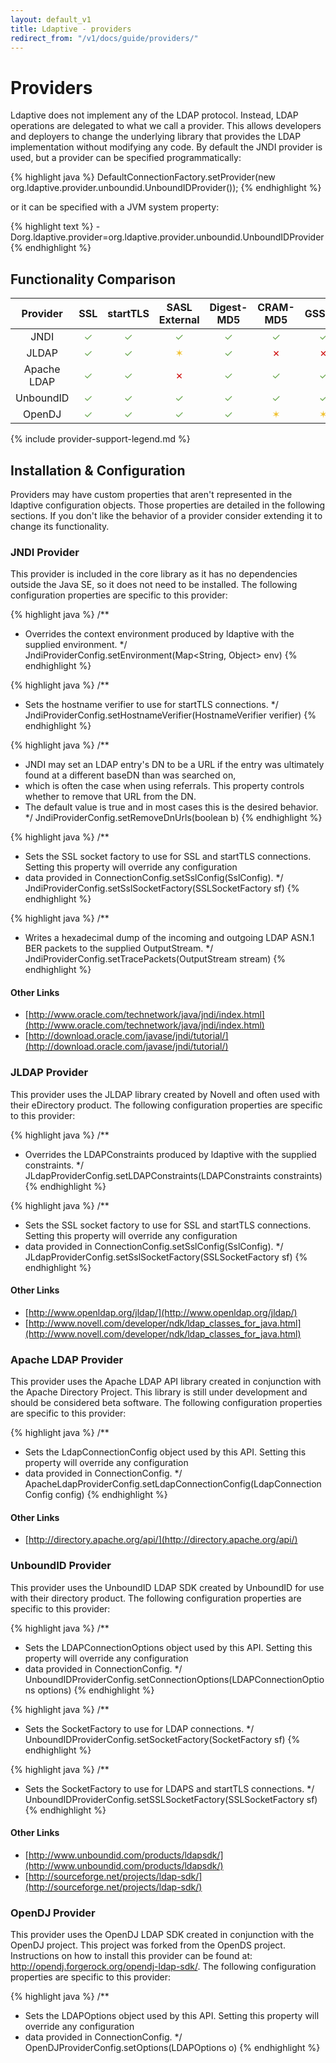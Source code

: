 ```yaml
---
layout: default_v1
title: Ldaptive - providers
redirect_from: "/v1/docs/guide/providers/"
---
```


# Providers

Ldaptive does not implement any of the LDAP protocol. Instead, LDAP operations are delegated to what we call a provider. This allows developers and deployers to change the underlying library that provides the LDAP implementation without modifying any code. By default the JNDI provider is used, but a provider can be specified programmatically:

{% highlight java %}
DefaultConnectionFactory.setProvider(new org.ldaptive.provider.unboundid.UnboundIDProvider());
{% endhighlight %}

or it can be specified with a JVM system property:

{% highlight text %}
-Dorg.ldaptive.provider=org.ldaptive.provider.unboundid.UnboundIDProvider
{% endhighlight %}

## Functionality Comparison

| Provider | SSL | startTLS | SASL External | Digest-MD5 | CRAM-MD5 | GSSAPI | Follow Referrals
|:-:|:-:|:-:|:-:|:-:|:-:|:-:|:-:|
| JNDI | <font color="#6aa84f">✓</font> | <font color="#6aa84f">✓</font> | <font color="#6aa84f">✓</font> | <font color="#6aa84f">✓</font> | <font color="#6aa84f">✓</font> | <font color="#6aa84f">✓</font> | <font color="#6aa84f">✓</font>
| JLDAP | <font color="#6aa84f">✓</font> | <font color="#6aa84f">✓</font> | <font color="#f1c232">✶</font> | <font color="#6aa84f">✓</font> | <font color="#cc0000">✗</font> | <font color="#cc0000">✗</font> | <font color="#6aa84f">✓</font>
| Apache LDAP | <font color="#6aa84f">✓</font> | <font color="#6aa84f">✓</font> | <font color="#cc0000">✗</font> | <font color="#6aa84f">✓</font> | <font color="#6aa84f">✓</font> | <font color="#6aa84f">✓</font> | <font color="#cc0000">✗</font>
| UnboundID | <font color="#6aa84f">✓</font> | <font color="#6aa84f">✓</font> | <font color="#6aa84f">✓</font> | <font color="#6aa84f">✓</font> | <font color="#6aa84f">✓</font> | <font color="#6aa84f">✓</font> | <font color="#6aa84f">✓</font>
| OpenDJ | <font color="#6aa84f">✓</font> | <font color="#6aa84f">✓</font> | <font color="#6aa84f">✓</font> | <font color="#6aa84f">✓</font> | <font color="#f1c232">✶</font> | <font color="#f1c232">✶</font> | <font color="#cc0000">✗</font>

{% include provider-support-legend.md %}

## Installation & Configuration

Providers may have custom properties that aren't represented in the ldaptive configuration objects. Those properties are detailed in the following sections. If you don't like the behavior of a provider consider extending it to change its functionality.

### JNDI Provider

This provider is included in the core library as it has no dependencies outside the Java SE, so it does not need to be installed. The following configuration properties are specific to this provider:

{% highlight java %}
/**
 * Overrides the context environment produced by ldaptive with the supplied environment.
 */
JndiProviderConfig.setEnvironment(Map<String, Object> env)
{% endhighlight %}

{% highlight java %}
/**
 * Sets the hostname verifier to use for startTLS connections.
 */
JndiProviderConfig.setHostnameVerifier(HostnameVerifier verifier)
{% endhighlight %}

{% highlight java %}
/**
 * JNDI may set an LDAP entry's DN to be a URL if the entry was ultimately found at a different baseDN than was searched on,
 * which is often the case when using referrals. This property controls whether to remove that URL from the DN.
 * The default value is true and in most cases this is the desired behavior.
 */
JndiProviderConfig.setRemoveDnUrls(boolean b)
{% endhighlight %}

{% highlight java %}
/**
 * Sets the SSL socket factory to use for SSL and startTLS connections. Setting this property will override any configuration
 * data provided in ConnectionConfig.setSslConfig(SslConfig).
 */
JndiProviderConfig.setSslSocketFactory(SSLSocketFactory sf)
{% endhighlight %}

{% highlight java %}
/**
 * Writes a hexadecimal dump of the incoming and outgoing LDAP ASN.1 BER packets to the supplied OutputStream.
 */
JndiProviderConfig.setTracePackets(OutputStream stream)
{% endhighlight %}

#### Other Links

- [http://www.oracle.com/technetwork/java/jndi/index.html](http://www.oracle.com/technetwork/java/jndi/index.html)
- [http://download.oracle.com/javase/jndi/tutorial/](http://download.oracle.com/javase/jndi/tutorial/)

### JLDAP Provider

This provider uses the JLDAP library created by Novell and often used with their eDirectory product. The following configuration properties are specific to this provider:

{% highlight java %}
/**
 * Overrides the LDAPConstraints produced by ldaptive with the supplied constraints.
 */
JLdapProviderConfig.setLDAPConstraints(LDAPConstraints constraints)
{% endhighlight %}

{% highlight java %}
/**
 * Sets the SSL socket factory to use for SSL and startTLS connections. Setting this property will override any configuration
 * data provided in ConnectionConfig.setSslConfig(SslConfig).
 */
JLdapProviderConfig.setSslSocketFactory(SSLSocketFactory sf)
{% endhighlight %}

#### Other Links 

- [http://www.openldap.org/jldap/](http://www.openldap.org/jldap/)
- [http://www.novell.com/developer/ndk/ldap_classes_for_java.html](http://www.novell.com/developer/ndk/ldap_classes_for_java.html)

### Apache LDAP Provider

This provider uses the Apache LDAP API library created in conjunction with the Apache Directory Project. This library is still under development and should be considered beta software. The following configuration properties are specific to this provider:

{% highlight java %}
/**
 * Sets the LdapConnectionConfig object used by this API. Setting this property will override any configuration
 * data provided in ConnectionConfig.
 */
ApacheLdapProviderConfig.setLdapConnectionConfig(LdapConnectionConfig config)
{% endhighlight %}

#### Other Links

- [http://directory.apache.org/api/](http://directory.apache.org/api/)

### UnboundID Provider

This provider uses the UnboundID LDAP SDK created by UnboundID for use with their directory product. The following configuration properties are specific to this provider:

{% highlight java %}
/**
 * Sets the LDAPConnectionOptions object used by this API. Setting this property will override any configuration
 * data provided in ConnectionConfig.
 */
UnboundIDProviderConfig.setConnectionOptions(LDAPConnectionOptions options)
{% endhighlight %}

{% highlight java %}
/**
 * Sets the SocketFactory to use for LDAP connections.
 */
UnboundIDProviderConfig.setSocketFactory(SocketFactory sf)
{% endhighlight %}

{% highlight java %}
/**
 * Sets the SocketFactory to use for LDAPS and startTLS connections.
 */
UnboundIDProviderConfig.setSSLSocketFactory(SSLSocketFactory sf)
{% endhighlight %}

#### Other Links

- [http://www.unboundid.com/products/ldapsdk/](http://www.unboundid.com/products/ldapsdk/)
- [http://sourceforge.net/projects/ldap-sdk/](http://sourceforge.net/projects/ldap-sdk/)

### OpenDJ Provider

This provider uses the OpenDJ LDAP SDK created in conjunction with the OpenDJ project. This project was forked from the OpenDS project. Instructions on how to install this provider can be found at: http://opendj.forgerock.org/opendj-ldap-sdk/. The following configuration properties are specific to this provider:

{% highlight java %}
/**
 * Sets the LDAPOptions object used by this API. Setting this property will override any configuration
 * data provided in ConnectionConfig.
 */
OpenDJProviderConfig.setOptions(LDAPOptions o)
{% endhighlight %}

